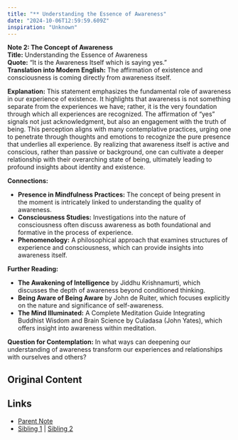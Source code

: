 ```yaml
---
title: "** Understanding the Essence of Awareness"
date: "2024-10-06T12:59:59.609Z"
inspiration: "Unknown"
---
```


  
**Note 2: The Concept of Awareness**  
**Title:** Understanding the Essence of Awareness  
**Quote:** “It is the Awareness Itself which is saying yes.”  
**Translation into Modern English:** The affirmation of existence and consciousness is coming directly from awareness itself.  

**Explanation:** This statement emphasizes the fundamental role of awareness in our experience of existence. It highlights that awareness is not something separate from the experiences we have; rather, it is the very foundation through which all experiences are recognized. The affirmation of “yes” signals not just acknowledgment, but also an engagement with the truth of being. This perception aligns with many contemplative practices, urging one to penetrate through thoughts and emotions to recognize the pure presence that underlies all experience. By realizing that awareness itself is active and conscious, rather than passive or background, one can cultivate a deeper relationship with their overarching state of being, ultimately leading to profound insights about identity and existence.  

**Connections:**  
- **Presence in Mindfulness Practices:** The concept of being present in the moment is intricately linked to understanding the quality of awareness.  
- **Consciousness Studies:** Investigations into the nature of consciousness often discuss awareness as both foundational and formative in the process of experience.  
- **Phenomenology:** A philosophical approach that examines structures of experience and consciousness, which can provide insights into awareness itself.  

**Further Reading:**  
- **The Awakening of Intelligence** by Jiddhu Krishnamurti, which discusses the depth of awareness beyond conditioned thinking.  
- **Being Aware of Being Aware** by John de Ruiter, which focuses explicitly on the nature and significance of self-awareness.  
- **The Mind Illuminated:** A Complete Meditation Guide Integrating Buddhist Wisdom and Brain Science by Culadasa (John Yates), which offers insight into awareness within meditation.  

**Question for Contemplation:** In what ways can deepening our understanding of awareness transform our experiences and relationships with ourselves and others?  


## Original Content



## Links

- [Parent Note](/parent-note.md)
- [Sibling 1](/zettel1.md) | [Sibling 2](/zettel2.md)

